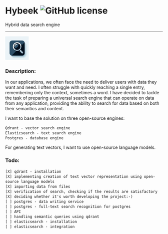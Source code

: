 # Hybeek ![GitHub license](https://img.shields.io/github/license/Naereen/StrapDown.js.svg)

Hybrid data search engine

---
[<img src="./res/images/logo.png" width="75" />](image.png)

### Description:

In our applications, we often face the need to deliver users with data they want and need. I often struggle with quickly
reaching a single entry,
remembering only the context, sometimes a word. I have decided to tackle the task of preparing a universal search engine
that can operate on data from any application,
providing the ability to search for data based on both their semantics and content.

I want to base the solution on three open-source engines:

    Qdrant - vector search engine
    Elasticsearch - text search engine
    Postgres - database engine

For generating text vectors, I want to use open-source language models.

### Todo:

    [X] qdrant - installation
    [X] implementing creation of text vector representation using open-source language models
    [X] importing data from files
    [X] verification of search, checking if the results are satisfactory
    [X] deciding whether it's worth developing the project:-)
    [ ] postgres - data writing service
    [ ] postgres - full-text search recognition for postgres
    [ ] API
    [ ] handling semantic queries using qdrant
    [ ] elasticsearch - installation
    [ ] elasticsearch - integration




